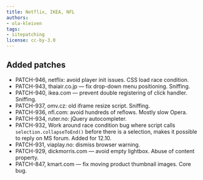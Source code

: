 ```yaml
---
title: Netflix, IKEA, NFL
authors:
- ola-kleiven
tags:
- sitepatching
license: cc-by-3.0
---
```


## Added patches

- PATCH-946, netflix: avoid player init issues. CSS load race condition.
- PATCH-943, thaiair.co.jp — fix drop-down menu positioning. Sniffing.
- PATCH-940, ikea.com — prevent double registering of click handler. Sniffing.
- PATCH-937, omv.cz: old iframe resize script. Sniffing.
- PATCH-936, nfl.com: avoid hundreds of reflows. Mostly slow Opera.
- PATCH-934, ruter.no: jQuery autocompleter.
- PATCH-932, Work around race condition bug where script calls `selection.collapseToEnd()` before there is a selection, makes it possible to reply on MS forum. Added for 12.10.
- PATCH-931, viaplay.no: dismiss browser warning.
- PATCH-929, dickmorris.com — avoid empty lightbox. Abuse of content property.
- PATCH-847, kmart.com — fix moving product thumbnail images. Core bug.
